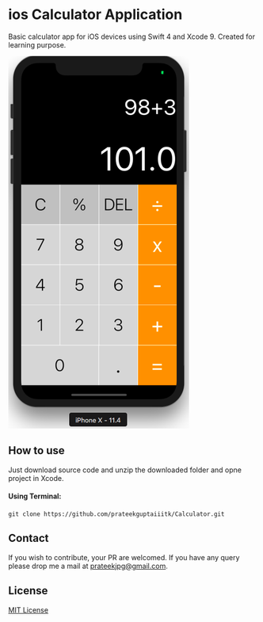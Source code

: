 # ios Calculator Application
Basic calculator app for iOS devices using Swift 4 and Xcode 9. Created for learning purpose.

![alt text](https://github.com/prateekguptaiiitk/Calculator/blob/master/Calculator/Calculator/screenshots/Calculator.png)

## How to use
Just download source code and unzip the downloaded folder and opne project in Xcode.

#### Using Terminal:

``` 
git clone https://github.com/prateekguptaiiitk/Calculator.git
```

## Contact

If you wish to contribute, your PR are welcomed. If you have any query please drop me a mail at prateekjpg@gmail.com.

## License

[MIT License](https://github.com/prateekguptaiiitk/Calculator/blob/master/LICENSE)
